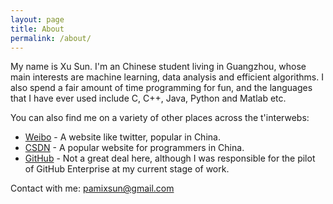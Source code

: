 ```yaml
---
layout: page
title: About
permalink: /about/
---
```


My name is Xu Sun. I'm an Chinese student living in Guangzhou, whose main interests are machine learning, data analysis and efficient algorithms. 
I also spend a fair amount of time programming for fun, and the languages that I have ever used include C, C++, Java, Python and Matlab etc.

You can also find me on a variety of other places across the t'interwebs:

* [Weibo][weibo] - A website like twitter, popular in China.
* [CSDN][csdn] - A popular website for programmers in China.
* [GitHub][github] - Not a great deal here, although I was responsible for the pilot of GitHub Enterprise at my current stage of work.

Contact with me: pamixsun@gmail.com


[github]: http://www.github.com/PamixSun
[instagram]: http://www.instagram.com/ripuk
[weibo]: http://weibo.com/u/1847756827
[csdn]: http://blog.csdn.net/yunduanmuxue